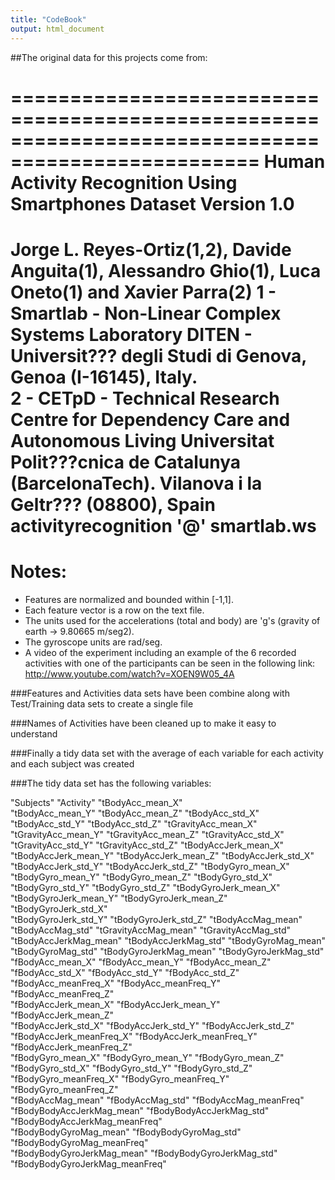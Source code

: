 ```yaml
---
title: "CodeBook"
output: html_document
---
```

##The original data for this projects come from:  

 
 =================================================================================================== 
 Human Activity Recognition Using Smartphones Dataset 
 Version 1.0 
 =================================================================================================== 
 Jorge L. Reyes-Ortiz(1,2), Davide Anguita(1), Alessandro Ghio(1), Luca Oneto(1) and Xavier Parra(2) 
 1 - Smartlab - Non-Linear Complex Systems Laboratory 
 DITEN - Universit???  degli Studi di Genova, Genoa (I-16145), Italy.  
 2 - CETpD - Technical Research Centre for Dependency Care and Autonomous Living 
 Universitat Polit???cnica de Catalunya (BarcelonaTech). Vilanova i la Geltr??? (08800), Spain 
 activityrecognition '@' smartlab.ws  
 =================================================================================================== 
 
 
 Notes:  
 ====== 
 - Features are normalized and bounded within [-1,1]. 
 - Each feature vector is a row on the text file. 
 - The units used for the accelerations (total and body) are 'g's (gravity of earth -> 9.80665 m/seg2). 
 - The gyroscope units are rad/seg. 
 - A video of the experiment including an example of the 6 recorded activities with one of the participants can be seen in the following link: http://www.youtube.com/watch?v=XOEN9W05_4A 
 
 
###Features and Activities data sets have been combine along with Test/Training data sets to create a single file 
 
 
###Names of Activities have been cleaned up to make it easy to understand 
 
 
###Finally a tidy data set with the average of each variable for each activity and each subject was created  
 
 
###The tidy data set has the following variables: 
 
 
 "Subjects"                      "Activity"                      "tBodyAcc_mean_X"               
 "tBodyAcc_mean_Y"               "tBodyAcc_mean_Z"               "tBodyAcc_std_X"                
 "tBodyAcc_std_Y"                "tBodyAcc_std_Z"                "tGravityAcc_mean_X"            
 "tGravityAcc_mean_Y"            "tGravityAcc_mean_Z"            "tGravityAcc_std_X"             
 "tGravityAcc_std_Y"             "tGravityAcc_std_Z"             "tBodyAccJerk_mean_X"           
 "tBodyAccJerk_mean_Y"           "tBodyAccJerk_mean_Z"           "tBodyAccJerk_std_X"            
 "tBodyAccJerk_std_Y"            "tBodyAccJerk_std_Z"            "tBodyGyro_mean_X"              
 "tBodyGyro_mean_Y"              "tBodyGyro_mean_Z"              "tBodyGyro_std_X"               
 "tBodyGyro_std_Y"               "tBodyGyro_std_Z"               "tBodyGyroJerk_mean_X"          
 "tBodyGyroJerk_mean_Y"          "tBodyGyroJerk_mean_Z"          "tBodyGyroJerk_std_X"           
 "tBodyGyroJerk_std_Y"           "tBodyGyroJerk_std_Z"           "tBodyAccMag_mean"              
 "tBodyAccMag_std"               "tGravityAccMag_mean"           "tGravityAccMag_std"            
 "tBodyAccJerkMag_mean"          "tBodyAccJerkMag_std"           "tBodyGyroMag_mean"             
 "tBodyGyroMag_std"              "tBodyGyroJerkMag_mean"         "tBodyGyroJerkMag_std"          
 "fBodyAcc_mean_X"               "fBodyAcc_mean_Y"               "fBodyAcc_mean_Z"               
 "fBodyAcc_std_X"                "fBodyAcc_std_Y"                "fBodyAcc_std_Z"                
 "fBodyAcc_meanFreq_X"           "fBodyAcc_meanFreq_Y"           "fBodyAcc_meanFreq_Z"           
 "fBodyAccJerk_mean_X"           "fBodyAccJerk_mean_Y"           "fBodyAccJerk_mean_Z"           
 "fBodyAccJerk_std_X"            "fBodyAccJerk_std_Y"            "fBodyAccJerk_std_Z"            
 "fBodyAccJerk_meanFreq_X"       "fBodyAccJerk_meanFreq_Y"       "fBodyAccJerk_meanFreq_Z"       
 "fBodyGyro_mean_X"              "fBodyGyro_mean_Y"              "fBodyGyro_mean_Z"              
 "fBodyGyro_std_X"               "fBodyGyro_std_Y"               "fBodyGyro_std_Z"               
 "fBodyGyro_meanFreq_X"          "fBodyGyro_meanFreq_Y"          "fBodyGyro_meanFreq_Z"          
 "fBodyAccMag_mean"              "fBodyAccMag_std"               "fBodyAccMag_meanFreq"          
 "fBodyBodyAccJerkMag_mean"      "fBodyBodyAccJerkMag_std"       "fBodyBodyAccJerkMag_meanFreq"  
 "fBodyBodyGyroMag_mean"         "fBodyBodyGyroMag_std"          "fBodyBodyGyroMag_meanFreq"     
 "fBodyBodyGyroJerkMag_mean"     "fBodyBodyGyroJerkMag_std"      "fBodyBodyGyroJerkMag_meanFreq" 
  
